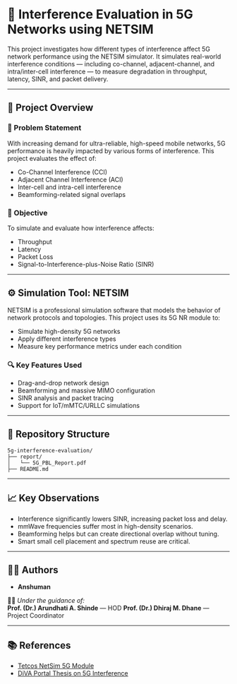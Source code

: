 # 📡 Interference Evaluation in 5G Networks using NETSIM

This project investigates how different types of interference affect 5G network performance using the NETSIM simulator. It simulates real-world interference conditions — including co-channel, adjacent-channel, and intra/inter-cell interference — to measure degradation in throughput, latency, SINR, and packet delivery.

---

## 📑 Project Overview

### 🧠 Problem Statement
With increasing demand for ultra-reliable, high-speed mobile networks, 5G performance is heavily impacted by various forms of interference. This project evaluates the effect of:
- Co-Channel Interference (CCI)
- Adjacent Channel Interference (ACI)
- Inter-cell and intra-cell interference
- Beamforming-related signal overlaps

### 🎯 Objective
To simulate and evaluate how interference affects:
- Throughput  
- Latency  
- Packet Loss  
- Signal-to-Interference-plus-Noise Ratio (SINR)  

---

## ⚙️ Simulation Tool: NETSIM

NETSIM is a professional simulation software that models the behavior of network protocols and topologies. This project uses its 5G NR module to:
- Simulate high-density 5G networks
- Apply different interference types
- Measure key performance metrics under each condition

### 🔍 Key Features Used
- Drag-and-drop network design
- Beamforming and massive MIMO configuration
- SINR analysis and packet tracing
- Support for IoT/mMTC/URLLC simulations

---

## 📁 Repository Structure

```
5g-interference-evaluation/
├── report/
│   └── 5G_PBL_Report.pdf
├── README.md
```

---

## 📈 Key Observations

- Interference significantly lowers SINR, increasing packet loss and delay.
- mmWave frequencies suffer most in high-density scenarios.
- Beamforming helps but can create directional overlap without tuning.
- Smart small cell placement and spectrum reuse are critical.

---

## 🧑‍💻 Authors

- **Anshuman**

👨‍🏫 *Under the guidance of:*  
**Prof. (Dr.) Arundhati A. Shinde** — HOD
**Prof. (Dr.) Dhiraj M. Dhane** — Project Coordinator

---

## 📚 References

- [Tetcos NetSim 5G Module](https://www.tetcos.com/downloads/v14.1/5G-NR.pdf)
- [DiVA Portal Thesis on 5G Interference](https://www.diva-portal.org/smash/get/diva2:1827313/FULLTEXT01.pdf)
